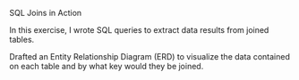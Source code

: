 
SQL Joins in Action

In this exercise, I wrote SQL queries to extract data results from joined tables.

Drafted an Entity Relationship Diagram (ERD) to visualize the data contained on each table and by what key would they be joined. 
